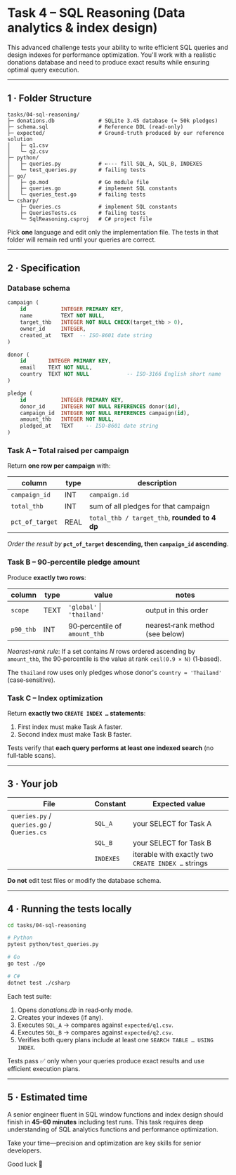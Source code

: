 # Task 4 – SQL Reasoning (Data analytics & index design)

This advanced challenge tests your ability to write efficient SQL queries and design indexes for performance optimization. You'll work with a realistic donations database and need to produce exact results while ensuring optimal query execution.

---

## 1 · Folder Structure

```
tasks/04-sql-reasoning/
├─ donations.db              # SQLite 3.45 database (≈ 50k pledges)
├─ schema.sql                # Reference DDL (read‑only)
├─ expected/                 # Ground‑truth produced by our reference solution
│   ├─ q1.csv
│   └─ q2.csv
├─ python/
│   ├─ queries.py            # ←‑‑‑ fill SQL_A, SQL_B, INDEXES
│   └─ test_queries.py       # failing tests
├─ go/
│   ├─ go.mod                # Go module file
│   ├─ queries.go            # implement SQL constants
│   └─ queries_test.go       # failing tests
└─ csharp/
    ├─ Queries.cs            # implement SQL constants
    ├─ QueriesTests.cs       # failing tests
    └─ SqlReasoning.csproj   # C# project file
```

Pick **one** language and edit only the implementation file.
The tests in that folder will remain red until your queries are correct.

---

## 2 · Specification

### Database schema

```sql
campaign (
    id           INTEGER PRIMARY KEY,
    name         TEXT NOT NULL,
    target_thb   INTEGER NOT NULL CHECK(target_thb > 0),
    owner_id     INTEGER,
    created_at   TEXT  -- ISO‑8601 date string
)

donor (
    id       INTEGER PRIMARY KEY,
    email    TEXT NOT NULL,
    country  TEXT NOT NULL            -- ISO‑3166 English short name
)

pledge (
    id           INTEGER PRIMARY KEY,
    donor_id     INTEGER NOT NULL REFERENCES donor(id),
    campaign_id  INTEGER NOT NULL REFERENCES campaign(id),
    amount_thb   INTEGER NOT NULL,
    pledged_at   TEXT    -- ISO‑8601 date string
)
```

### Task A – Total raised per campaign

Return **one row per campaign** with:

| column          | type | description                                   |
| --------------- | ---- | --------------------------------------------- |
| `campaign_id`   | INT  | `campaign.id`                                 |
| `total_thb`     | INT  | sum of all pledges for that campaign          |
| `pct_of_target` | REAL | `total_thb / target_thb`, **rounded to 4 dp** |

*Order the result by* **`pct_of_target` descending, then `campaign_id` ascending**.

### Task B – 90‑percentile pledge amount

Produce **exactly two rows**:

| column    | type | value                         | notes                           |
| --------- | ---- | ----------------------------- | ------------------------------- |
| `scope`   | TEXT | `'global'` \| `'thailand'`    | output in this order            |
| `p90_thb` | INT  | 90‑percentile of `amount_thb` | nearest‑rank method (see below) |

*Nearest‑rank rule*:
If a set contains *N* rows ordered ascending by `amount_thb`, the 90‑percentile is the value at rank `ceil(0.9 × N)` (1‑based).

The `thailand` row uses only pledges whose donor's `country = 'Thailand'` (case‑sensitive).

### Task C – Index optimization

Return **exactly two `CREATE INDEX …` statements**:

1. First index must make Task A faster.
2. Second index must make Task B faster.

Tests verify that **each query performs at least one indexed search** (no full‑table scans).

---

## 3 · Your job

| File                                       | Constant  | Expected value                                     |
| ------------------------------------------ | --------- | -------------------------------------------------- |
| `queries.py` / `queries.go` / `Queries.cs` | `SQL_A`   | your SELECT for Task A                             |
|                                            | `SQL_B`   | your SELECT for Task B                             |
|                                            | `INDEXES` | iterable with exactly two `CREATE INDEX …` strings |

**Do not** edit test files or modify the database schema.

---

## 4 · Running the tests locally

```bash
cd tasks/04-sql-reasoning

# Python
pytest python/test_queries.py

# Go
go test ./go

# C#
dotnet test ./csharp
```

Each test suite:

1. Opens *donations.db* in read‑only mode.
2. Creates your indexes (if any).
3. Executes `SQL_A` → compares against `expected/q1.csv`.
4. Executes `SQL_B` → compares against `expected/q2.csv`.
5. Verifies both query plans include at least one `SEARCH TABLE … USING INDEX`.

Tests pass ✅ only when your queries produce exact results and use efficient execution plans.

---

## 5 · Estimated time

A senior engineer fluent in SQL window functions and index design should finish in **45–60 minutes** including test runs.
This task requires deep understanding of SQL analytics functions and performance optimization.

Take your time—precision and optimization are key skills for senior developers.

Good luck 🎯